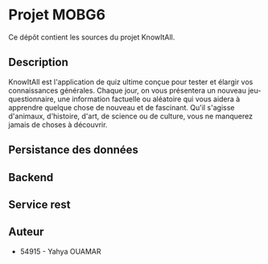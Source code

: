 # Projet MOBG6

Ce dépôt contient les sources du projet KnowItAll.

## Description

KnowItAll est l'application de quiz ultime conçue pour tester et élargir vos connaissances générales.
Chaque jour, on vous présentera un nouveau jeu-questionnaire, une information factuelle ou aléatoire qui vous aidera à apprendre quelque chose de nouveau et de fascinant.
Qu'il s'agisse d'animaux, d'histoire, d'art, de science ou de culture, vous ne manquerez jamais de choses à découvrir.

## Persistance des données


## Backend


## Service rest


## Auteur

- 54915 - Yahya OUAMAR
